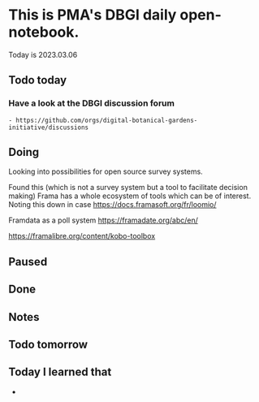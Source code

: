 

# This is PMA's DBGI daily open-notebook.

Today is 2023.03.06

## Todo today

### Have a look at the DBGI discussion forum
    - https://github.com/orgs/digital-botanical-gardens-initiative/discussions
###
###

## Doing

Looking into possibilities for open source survey systems.

Found this (which is not a survey system but a tool to facilitate decision making)
Frama has a whole ecosystem of tools which can be of interest.
Noting this down in case https://docs.framasoft.org/fr/loomio/


Framdata as a poll system https://framadate.org/abc/en/


https://framalibre.org/content/kobo-toolbox


## Paused

## Done

## Notes

## Todo tomorrow

###
###
###


## Today I learned that

-